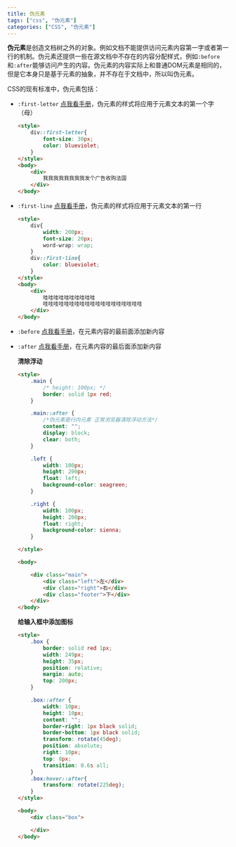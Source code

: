```yaml
---
title: 伪元素
tags: ["css", "伪元素"]
categories: ["CSS", "伪元素"]
---
```


**伪元素**是创造文档树之外的对象。例如文档不能提供访问元素内容第一字或者第一行的机制。伪元素还提供一些在源文档中不存在的内容分配样式，例如`:before`和`:after`能够访问产生的内容。伪元素的内容实际上和普通DOM元素是相同的，但是它本身只是基于元素的抽象，并不存在于文档中，所以叫伪元素。 

<!--more-->

CSS的现有标准中，伪元素包括：

- `:first-letter` [点我看手册](http://www.w3school.com.cn/cssref/selector_first-letter.asp)，伪元素的样式将应用于元素文本的第一个字（母）

  ```html
  <style>
      div::first-letter{
          font-size: 30px;
          color: blueviolet;
      }
  </style>
  <body>
      <div>
          我我我我我我我我发个广告收购法国
      </div>
  </body>
  ```

  

- `:first-line` [点我看手册](http://www.w3school.com.cn/cssref/selector_first-line.asp)，伪元素的样式将应用于元素文本的第一行

  ```html
  <style>
      div{
          width: 200px;
          font-size: 20px;
          word-wrap: wrap;
      }
      div::first-line{
          color: blueviolet;
      }
  </style>
  <body>
      <div>
          哇哇哇哇哇哇哇哇哇哇
          哇哇哇哇哇哇哇哇哇哇哇哇哇哇哇哇哇哇哇
      </div>
  </body>
  ```

  

- `:before` [点我看手册](http://www.w3school.com.cn/cssref/selector_before.asp)，在元素内容的最前面添加新内容

- `:after` [点我看手册](http://www.w3school.com.cn/cssref/selector_after.asp)，在元素内容的最后面添加新内容

  **清除浮动**

    ```html
    <style>
        .main {
            /* height: 100px; */
            border: solid 1px red;
        }
  
        .main::after {
            /*伪元素是行内元素 正常浏览器清除浮动方法*/
            content: "";
            display: block;
            clear: both;
        }
  
        .left {
            width: 100px;
            height: 200px;
            float: left;
            background-color: seagreen;
        }
  
        .right {
            width: 100px;
            height: 200px;
            float: right;
            background-color: sienna;
        }
  
    </style>
  
    <body>
  
        <div class="main">
            <div class="left">左</div>
            <div class="right">右</div>
            <div class="footer">下</div>
        </div>
    </body>
    ```

  **给输入框中添加图标**

  ```html
  <style>
      .box {
          border: solid red 1px;
          width: 249px;
          height: 35px;
          position: relative;
          margin: auto;
          top: 200px;
      }
  
      .box::after {   
          width: 10px;
          height: 10px;
          content: "";
          border-right: 1px black solid;
          border-bottom: 1px black solid;
          transform: rotate(45deg);
          position: absolute;
          right: 10px;
          top: 8px;
          transition: 0.6s all;
      }
      .box:hover::after{
          transform: rotate(225deg);
      }
  </style>
  
  <body>
      <div class="box">
  
      </div>
  </body>
  ```

  

  

  